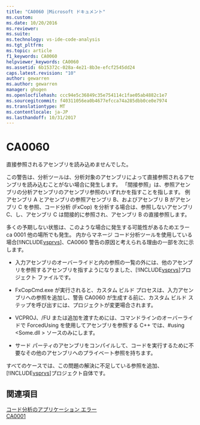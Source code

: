 ```yaml
---
title: "CA0060 |Microsoft ドキュメント"
ms.custom: 
ms.date: 10/20/2016
ms.reviewer: 
ms.suite: 
ms.technology: vs-ide-code-analysis
ms.tgt_pltfrm: 
ms.topic: article
f1_keywords: CA0060
helpviewer_keywords: CA0060
ms.assetid: 6b15372c-028a-4e21-8b3e-efcf2545dd24
caps.latest.revision: "10"
author: gewarren
ms.author: gewarren
manager: ghogen
ms.openlocfilehash: ccc94e5c36849c35e754114c1fae05ab4882c1e7
ms.sourcegitcommit: f40311056ea0b4677efcca74a285dbb0ce0e7974
ms.translationtype: MT
ms.contentlocale: ja-JP
ms.lasthandoff: 10/31/2017
---
```

# <a name="ca0060"></a>CA0060
直接参照されるアセンブリを読み込めませんでした。  
  
 この警告は、分析ツールは、分析対象のアセンブリによって直接参照されるアセンブリを読み込むことがない場合に発生します。 「間接参照」は、参照アセンブリの分析アセンブリのアセンブリ参照のいずれかを指すことを指します。 例アセンブリ A とアセンブリの参照アセンブリ B、およびアセンブリ B がアセンブリ C を参照、コード分析 (FxCop) を分析する場合は、参照しないアセンブリ C、し、アセンブリ C は間接的に参照され、アセンブリ B の直接参照します。  
  
 多くの予期しない状態は、このような場合に発生する可能性があるためエラー ca 0001 他の場所でも発生。 内からマネージ コード分析ツールを使用している場合[!INCLUDE[vsprvs](../code-quality/includes/vsprvs_md.md)]、CA0060 警告の原因と考えられる理由の一部を次に示します。  
  
-   入力アセンブリのオーバーライドと内の参照の一覧の外には、他のアセンブリを参照するアセンブリを指すようになりました、[!INCLUDE[vsprvs](../code-quality/includes/vsprvs_md.md)]プロジェクト ファイルです。  
  
-   FxCopCmd.exe が実行されると、カスタム ビルド プロセスは、入力アセンブリへの参照を追加し、警告 CA0060 が生成する前に、カスタム ビルド ステップを呼び出すには、プロジェクトが変更場合されます。  
  
-   VCPROJ、/FU または追加を渡すためには、コマンドラインのオーバーライドで ForcedUsing を使用してアセンブリを参照する C++ では、#using \<Some.dll > ソースのみにします。  
  
-   サード パーティのアセンブリをコンパイルして、コードを実行するために不要なその他のアセンブリへのプライベート参照を持ちます。  
  
 すべてのケースでは、この問題の解決に不足している参照を追加、[!INCLUDE[vsprvs](../code-quality/includes/vsprvs_md.md)]プロジェクト自体です。  
  
## <a name="see-also"></a>関連項目  
 [コード分析のアプリケーション エラー](../code-quality/code-analysis-application-errors.md)   
 [CA0001](ca0001.md)   
